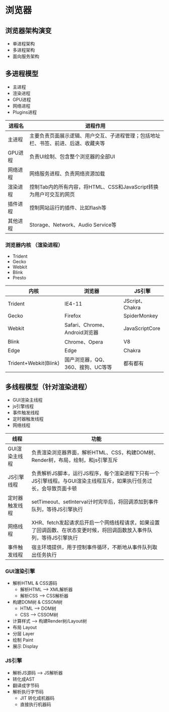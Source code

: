 # 浏览器

## 浏览器架构演变
- 单进程架构
- 多进程架构
- 面向服务架构

## 多进程模型
- 主进程
- 渲染进程
- GPU进程
- 网络进程
- Plugins进程

|进程名 |进程作用|
|------|-------|
|主进程|主要负责页面展示逻辑、用户交互、子进程管理；包括地址栏、书签、前进、后退、收藏夹等|
|GPU进程|负责UI绘制、包含整个浏览器的全部UI|
|网络进程|网络服务进程、负责网络资源加载|
|渲染进程|控制Tab内的所有内容，将HTML、CSS和JavaScript转换为用户可交互的网页|
|插件进程|控制网站运行的插件、比如flash等|
|其他进程|Storage、Network、Audio Service等|

### 浏览器内核 （渲染进程）
- Trident
- Gecko
- Webkit
- Blink
- Presto

|内核|浏览器|JS引擎|
|-----|-----|-----|
|Trident|IE4-11|JScript、Chakra|
|Gecko|Firefox|SpiderMonkey|
|Webkit|Safari、Chrome、Android浏览器|JavaScriptCore|
|Blink|Chrome、Opera|V8|
|Edge|Edge|Chakra|
|Trident+Webkit(Blink)|国产浏览器，QQ、360、搜狗、UC等等|都有都有|

## 多线程模型（针对渲染进程）
- GUI渲染主线程
- js引擎线程
- 事件触发线程
- 定时器触发线程
- 网络线程

|线程|功能|
|-----|-----|
|GUI渲染主线程|负责渲染浏览器界面，解析HTML、CSS，构建DOM树、Render树，布局，绘制，和js引擎互斥|
|JS引擎线程|负责解析JS脚本，运行JS程序，每个渲染进程下只有一个JS引擎线程。与GUI渲染主线程互斥，如果执行任务过长，会导致页面卡顿|
|定时器触发线程|setTimeout、setInterval计时完毕后，将回调添加到事件队列，等待JS引擎执行|
|网络线程|XHR、fetch发起请求后开启一个网络线程请求，如果设置了回调函数、在状态变更时候，将回调函数放入事件队列，等待JS引擎执行|
|事件触发线程|宿主环境提供，用于控制事件循环，不断地从事件队列取出任务执行|

### GUI渲染引擎
- 解析HTML & CSS源码
	- 解析HTML --> XML解析器
	- 解析CSS --> CSS解析器
- 构建DOM树 & CSSOM树
	- HTML --> DOM树
	- CSS --> CSSOM树
- 计算样式 --> 构建Render树/Layout树
- 布局 Layout
- 分层 Layer
- 绘制 Paint
- 展示 Display

### JS引擎
- 解析JS源码 --> JS解析器
- 转化成AST
- 翻译成字节码
- 解析执行字节码
	- JIT 转化成机器码
	- 直接执行机器码
